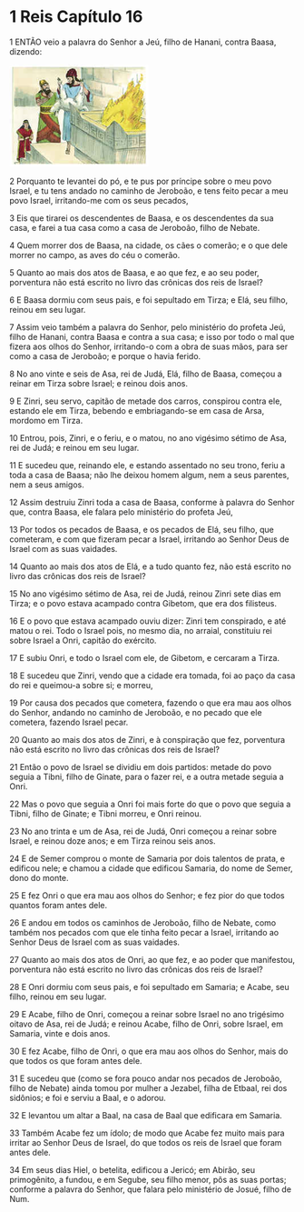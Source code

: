 # 1 Reis Capítulo 16

1	ENTÃO veio a palavra do Senhor a Jeú, filho de Hanani, contra Baasa, dizendo:

![](.img/11_1Ki_16_01_RG.jpg)

2	Porquanto te levantei do pó, e te pus por príncipe sobre o meu povo Israel, e tu tens andado no caminho de Jeroboão, e tens feito pecar a meu povo Israel, irritando-me com os seus pecados,

3	Eis que tirarei os descendentes de Baasa, e os descendentes da sua casa, e farei a tua casa como a casa de Jeroboão, filho de Nebate.

4	Quem morrer dos de Baasa, na cidade, os cães o comerão; e o que dele morrer no campo, as aves do céu o comerão.

5	Quanto ao mais dos atos de Baasa, e ao que fez, e ao seu poder, porventura não está escrito no livro das crônicas dos reis de Israel?

6	E Baasa dormiu com seus pais, e foi sepultado em Tirza; e Elá, seu filho, reinou em seu lugar.

7	Assim veio também a palavra do Senhor, pelo ministério do profeta Jeú, filho de Hanani, contra Baasa e contra a sua casa; e isso por todo o mal que fizera aos olhos do Senhor, irritando-o com a obra de suas mãos, para ser como a casa de Jeroboão; e porque o havia ferido.

8	No ano vinte e seis de Asa, rei de Judá, Elá, filho de Baasa, começou a reinar em Tirza sobre Israel; e reinou dois anos.

9	E Zinri, seu servo, capitão de metade dos carros, conspirou contra ele, estando ele em Tirza, bebendo e embriagando-se em casa de Arsa, mordomo em Tirza.

10	Entrou, pois, Zinri, e o feriu, e o matou, no ano vigésimo sétimo de Asa, rei de Judá; e reinou em seu lugar.

11	E sucedeu que, reinando ele, e estando assentado no seu trono, feriu a toda a casa de Baasa; não lhe deixou homem algum, nem a seus parentes, nem a seus amigos.

12	Assim destruiu Zinri toda a casa de Baasa, conforme à palavra do Senhor que, contra Baasa, ele falara pelo ministério do profeta Jeú,

13	Por todos os pecados de Baasa, e os pecados de Elá, seu filho, que cometeram, e com que fizeram pecar a Israel, irritando ao Senhor Deus de Israel com as suas vaidades.

14	Quanto ao mais dos atos de Elá, e a tudo quanto fez, não está escrito no livro das crônicas dos reis de Israel?

15	No ano vigésimo sétimo de Asa, rei de Judá, reinou Zinri sete dias em Tirza; e o povo estava acampado contra Gibetom, que era dos filisteus.

16	E o povo que estava acampado ouviu dizer: Zinri tem conspirado, e até matou o rei. Todo o Israel pois, no mesmo dia, no arraial, constituiu rei sobre Israel a Onri, capitão do exército.

17	E subiu Onri, e todo o Israel com ele, de Gibetom, e cercaram a Tirza.

18	E sucedeu que Zinri, vendo que a cidade era tomada, foi ao paço da casa do rei e queimou-a sobre si; e morreu,

19	Por causa dos pecados que cometera, fazendo o que era mau aos olhos do Senhor, andando no caminho de Jeroboão, e no pecado que ele cometera, fazendo Israel pecar.

20	Quanto ao mais dos atos de Zinri, e à conspiração que fez, porventura não está escrito no livro das crônicas dos reis de Israel?

21	Então o povo de Israel se dividiu em dois partidos: metade do povo seguia a Tibni, filho de Ginate, para o fazer rei, e a outra metade seguia a Onri.

22	Mas o povo que seguia a Onri foi mais forte do que o povo que seguia a Tibni, filho de Ginate; e Tibni morreu, e Onri reinou.

23	No ano trinta e um de Asa, rei de Judá, Onri começou a reinar sobre Israel, e reinou doze anos; e em Tirza reinou seis anos.

24	E de Semer comprou o monte de Samaria por dois talentos de prata, e edificou nele; e chamou a cidade que edificou Samaria, do nome de Semer, dono do monte.

25	E fez Onri o que era mau aos olhos do Senhor; e fez pior do que todos quantos foram antes dele.

26	E andou em todos os caminhos de Jeroboão, filho de Nebate, como também nos pecados com que ele tinha feito pecar a Israel, irritando ao Senhor Deus de Israel com as suas vaidades.

27	Quanto ao mais dos atos de Onri, ao que fez, e ao poder que manifestou, porventura não está escrito no livro das crônicas dos reis de Israel?

28	E Onri dormiu com seus pais, e foi sepultado em Samaria; e Acabe, seu filho, reinou em seu lugar.

29	E Acabe, filho de Onri, começou a reinar sobre Israel no ano trigésimo oitavo de Asa, rei de Judá; e reinou Acabe, filho de Onri, sobre Israel, em Samaria, vinte e dois anos.

30	E fez Acabe, filho de Onri, o que era mau aos olhos do Senhor, mais do que todos os que foram antes dele.

31	E sucedeu que (como se fora pouco andar nos pecados de Jeroboão, filho de Nebate) ainda tomou por mulher a Jezabel, filha de Etbaal, rei dos sidônios; e foi e serviu a Baal, e o adorou.

32	E levantou um altar a Baal, na casa de Baal que edificara em Samaria.

33	Também Acabe fez um ídolo; de modo que Acabe fez muito mais para irritar ao Senhor Deus de Israel, do que todos os reis de Israel que foram antes dele.

34	Em seus dias Hiel, o betelita, edificou a Jericó; em Abirão, seu primogênito, a fundou, e em Segube, seu filho menor, pôs as suas portas; conforme a palavra do Senhor, que falara pelo ministério de Josué, filho de Num.

